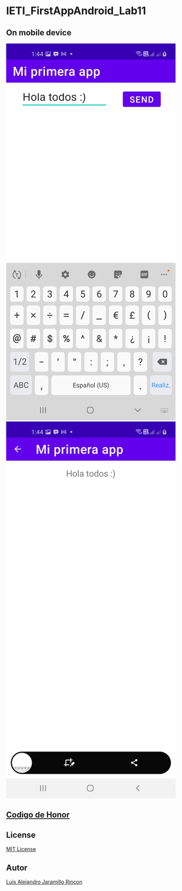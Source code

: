 # IETI_FirstAppAndroid_Lab11

## On mobile device
![1](/img/1.jpeg)
![2](/img/2.jpeg)

## [Codigo de Honor](/CoHonor.txt)

## License
[MIT License ](/LICENSE)

## Autor
[Luis Alejandro Jaramillo Rincon](https://github.com/luisalejandrojaramillo)
